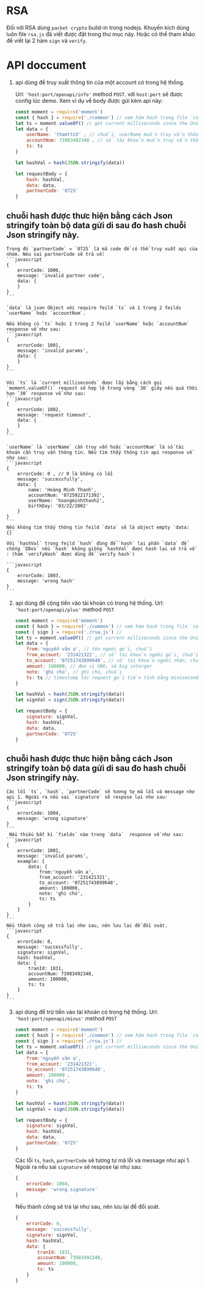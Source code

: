 # RSA
Đối với RSA dùng `packet crypto` build-in trong nodejs. Khuyến kích dùng luôn file `rsa.js` đã viết được đặt trong thư mục này. Hoặc có thể tham khảo để viết lại 2 hàm `sign` và `verify`.
# API doccument
1. api dùng để truy xuất thông tin của một account có trong hệ thống.

    Url: `'host:port/openapi/info'` method `POST`. với `host:port` sẽ được config lúc demo. Xem ví dụ về body được gửi kèm api này:

    ```javascript
    const moment = require('moment')
    const { hash } = require('./common') // xem hàm hash trong file `common.js`
    let ts = moment.valueOf() // get current milliseconds since the Unix Epoch
    let data = {
        userName: 'thamttn3' , // chuỗi, userName muốn truy vấn thông tin
        accountNum: 73983492348 , // số tài khoản muốn truy vấn thông tin
        ts: ts
    }

    let hashVal = hash(JSON.stringify(data))

    let requestBody = {
        hash: hashVal,
        data: data,
        partnerCode: '0725'
    }
    ```
## chuỗi hash được thưc hiện bằng cách Json stringify toàn bộ data gửi di sau đo hash chuỗi Json stringify này.

    Trong đó `partnerCode` = `0725` là mã code để có thể truy xuất api của nhóm. Néu sai partnerCode sẽ trả về:
    ```javascript
    {
        errorCode: 1000, 
        message: 'invalid partner code',
        data: {
        }
    }
    ```

    `data` là json Object với require feild `ts` và 1 trong 2 feilds `userName` hoặc `accountNum`.
    
    Nếu không có `ts` hoặc 1 trong 2 feild `userName` hoặc `accountNum` response về như sau:
    ```javascript
    {
        errorCode: 1001, 
        message: 'invalid params',
        data: {
        }
    }
    ```
    
    Với `ts` là `current milliseconds` được lấy bằng cách gọi `moment.valueOf()` request sẽ hợp lệ trong vòng `30` giây nếu quá thời hạn `30` response về như sau:
    ```javascript
    {
        errorCode: 1002,
        message: 'request timeout',
        data: {
        }
    }
    ```

    `userName` là `userName` cần truy vấn hoặc `accountNum` là số tài khoản cần truy vấn thông tin. Nếu tìm thấy thông tin api response về như sau:
    ```javascript
    {
        errorCode: 0 , // 0 là không có lỗi
        message: 'successfully',
        data: {
            name: 'Hoàng Minh Thanh',
            accountNum: '0725922171392',
            userName: 'hoangminhthanh2',
            birthDay: '03/22/2002'
        }
    }
    ```
    Nếu không tìm thấy thông tin feild `data` sẽ là object empty `data: {}`

    Với `hashVal` trong feild `hash` đùng để `hash` lại phần `data` để chống `DDos` nếu `hash` không giống `hashVal` được hash lại sẽ trả về : (hàm `verifyHash` được dùng để `verify hash`)

    ```javascript
    {
        errorCode: 1003, 
        message: 'wrong hash'
    }
    ```

2. api dùng để  cộng tiền vào tài khoản có trong hệ thống.
    Url: `'host:port/openapi/plus'` method `POST`

    ```javascript
    const moment = require('moment')
    const { hash } = require('./common') // xem hàm hash trong file `common.js`
    const { sign } = require('./rsa.js') //
    let ts = moment.valueOf() // get current milliseconds since the Unix Epoch
    let data = {
        from:'nguyễn văn a', // tên người gửi, chuỗi
        from_account: '231421321', // số tài khoản người gửi, chuỗi
        to_account: '07251743899648', // số tài khoản người nhận, chuỗi
        amount: 100000, // đơn vị VND, sô big interger
        note: 'ghi chú', // ghi chú, chuỗi
        ts: ts // timestamp lúc request gửi tiền tính bằng minisecond, interger 64 bit
    }

    let hashVal = hash(JSON.stringify(data))
    let signVal = sign(JSON.stringify(data))

    let requestBody = {
        signature: signVal,
        hash: hashVal,
        data: data,
        partnerCode: '0725'
    }
    ```
    
## chuỗi hash được thưc hiện bằng cách Json stringify toàn bộ data gửi di sau đo hash chuỗi Json stringify này.

    Các lỗi `ts`, `hash`, `partnerCode` sẽ tương tự mã lỗi và message như api 1. Ngoài ra nếu sai `signature` sẽ respose lại như sau:
    ```javascript
    {
        errorCode: 1004,
        message: 'wrong signature'
    }
    ```
     Nếu thiếu bất kì `fields` nào trong `data`  response về như sau:
    ```javascript
    {
        errorCode: 1001, 
        message: 'invalid params',
        example: {
            data: {
                from:'nguyễn văn a', 
                from_account: '231421321', 
                to_account: '07251743899648',
                amount: 100000, 
                note: 'ghi chú',
                ts: ts 
            }
        }
    }
    ```
    Nếu thành công sẽ trả lại như sau, nên lưu lại để đối soát.
    ```javascript
    {
        errorCode: 0,
        message: 'successfully',
        signature: signVal,
        hash: hashVal,
        data: {
            tranId: 1831,
            accountNum: 73983492348,
            amount: 100000,
            ts: ts
        }
    }
    ```
3. api dùng để  trừ tiền vào tài khoản có trong hệ thống.
    Url: `'host:port/openapi/minus'` method `POST`

    ```javascript
    const moment = require('moment')
    const { hash } = require('./common') // xem hàm hash trong file `common.js`
    const { sign } = require('./rsa.js') //
    let ts = moment.valueOf() // get current milliseconds since the Unix Epoch
    let data = {
        from:'nguyễn văn a',
        from_account: '231421321',
        to_account: '07251743899648',
        amount: 100000 ,
        note: 'ghi chú',
        ts: ts
    }

    let hashVal = hash(JSON.stringify(data))
    let signVal = sign(JSON.stringify(data))

    let requestBody = {
        signature: signVal,
        hash: hashVal,
        data: data,
        partnerCode: '0725'
    }
    ```

    Các lỗi `ts`, `hash`, `partnerCode` sẽ tương tự mã lỗi và message như api 1. Ngoài ra nếu sai `signature` sẽ respose lại như sau:
    ```javascript
    {
        errorCode: 1004,
        message: 'wrong signature'
    }
    ```
    Nếu thành công sẽ trả lại như sau, nên lưu lại để đối soát.
    ```javascript
    {
        errorCode: 0,
        message: 'successfully',
        signature: signVal,
        hash: hashVal,
        data: {
            tranId: 1831,
            accountNum: 73983492348,
            amount: 100000,
            ts: ts
        }
    }
    ```
